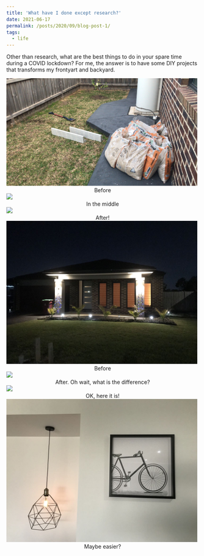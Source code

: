 ```yaml
---
title: 'What have I done except research?'
date: 2021-06-17
permalink: /posts/2020/09/blog-post-1/
tags:
  - life
---
```


Other than research, what are the best things to do in your spare time during a COVID lockdown? For me, the answer is to have some DIY projects that transforms my frontyart and backyard.

<div id="P2">
    <img src="/images/life/P2.jpg" width="500px">
    <div class="caption" style="text-align:center">Before</div>
    <img src="/images/life/P2A.jpg" width="500px">
    <div class="caption" style="text-align:center">In the middle</div>
    <img src="/images/life/P2B.jpg" width="500px">
    <div class="caption" style="text-align:center">After!</div>
</div>

<div id="P1">
    <img src="/images/life/P1.jpg" width="500px">
    <div class="caption" style="text-align:center">Before</div>
    <img src="/images/life/P1A.jpg" width="500px">
    <div class="caption" style="text-align:center">After. Oh wait, what is the difference?</div>
    <img src="/images/life/P1B.jpg" width="500px">
    <div class="caption" style="text-align:center">OK, here it is!</div>
</div>

<div id="P0">
    <img src="/images/life/P0.jpg" width="500px">
    <div class="caption" style="text-align:center">Maybe easier?</div>
</div>